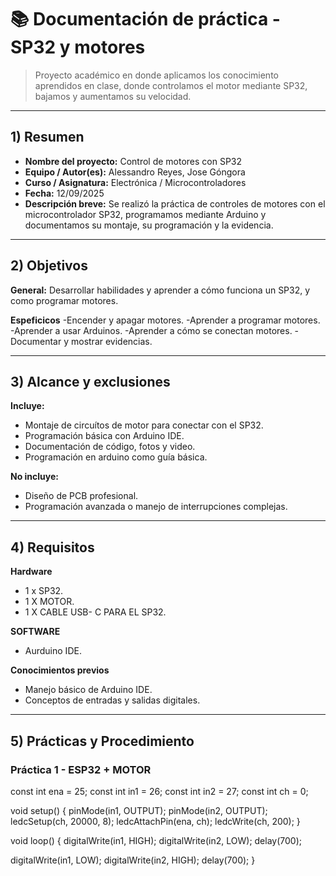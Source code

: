 # 📚 Documentación de práctica - SP32 y motores

>  Proyecto académico en donde aplicamos los conocimiento aprendidos en clase, donde controlamos el motor mediante SP32, bajamos y aumentamos su velocidad.

---


## 1) Resumen 
- **Nombre del proyecto:** Control de motores con SP32
- **Equipo / Autor(es):** Alessandro Reyes, Jose Góngora  
- **Curso / Asignatura:** Electrónica / Microcontroladores  
- **Fecha:** 12/09/2025  
- **Descripción breve:** Se realizó la práctica de controles de motores con el microcontrolador SP32, programamos mediante Arduino y documentamos su montaje, su programación y la evidencia.

---


## 2) Objetivos

**General:** Desarrollar habilidades y aprender a cómo funciona un SP32, y como programar motores.


 **Espeficicos** 
 -Encender y apagar motores.
 -Aprender a programar motores.
 -Aprender a usar Arduinos.
 -Aprender a cómo se conectan motores.
 -Documentar y mostrar evidencias.

---


## 3) Alcance y exclusiones

**Incluye:**  
- Montaje de circuítos de motor para conectar con el SP32.
- Programación básica con Arduino IDE.  
- Documentación de código, fotos y video.  
- Programación en arduino como guía básica.  

**No incluye:**  
- Diseño de PCB profesional.  
- Programación avanzada o manejo de interrupciones complejas.  

---

## 4) Requisitos

**Hardware**
- 1 x SP32.
- 1 X MOTOR.
- 1 X CABLE USB- C PARA EL SP32.

**SOFTWARE**
- Aurduino IDE.

**Conocimientos previos**
- Manejo básico de Arduino IDE.  
- Conceptos de entradas y salidas digitales.

---

## 5) Prácticas y Procedimiento 

### **Práctica 1 - ESP32 + MOTOR** 

const int ena = 25;
const int in1 = 26;
const int in2 = 27;
const int ch  = 0;

void setup() {
  pinMode(in1, OUTPUT);
  pinMode(in2, OUTPUT);
  ledcSetup(ch, 20000, 8);
  ledcAttachPin(ena, ch);
  ledcWrite(ch, 200);
}

void loop() {
  digitalWrite(in1, HIGH);
  digitalWrite(in2, LOW);
  delay(700);

  digitalWrite(in1, LOW);
  digitalWrite(in2, HIGH);
  delay(700);
}
